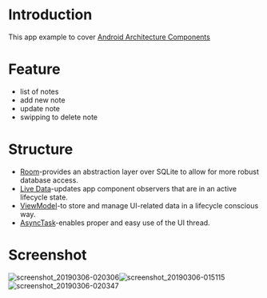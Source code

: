 # Introduction

This app example to cover [Android Architecture Components](https://developer.android.com/jetpack/?gclid=EAIaIQobChMI-dO-__Pm4AIVz6qWCh0-KQXSEAAYASAAEgKxcvD_BwE)

# Feature

- list of notes
- add new note
- update note
- swipping to delete note


# Structure 

- [Room](https://developer.android.com/topic/libraries/architecture/room)-provides an abstraction layer over SQLite to allow for more robust database access. 
- [Live Data](https://developer.android.com/topic/libraries/architecture/livedata)-updates app component observers that are in an active lifecycle state.
- [ViewModel](https://developer.android.com/topic/libraries/architecture/viewmodel)-to store and manage UI-related data in a lifecycle conscious way.
- [AsyncTask](https://developer.android.com/reference/android/os/AsyncTask)-enables proper and easy use of the UI thread.

# Screenshot
![screenshot_20190306-020306](https://user-images.githubusercontent.com/31111546/53831608-dd76cd80-3f8d-11e9-995e-833fe55d58dc.png)![screenshot_20190306-015115](https://user-images.githubusercontent.com/31111546/53831652-fc755f80-3f8d-11e9-8aa4-ae81f36373f6.png)
![screenshot_20190306-020347](https://user-images.githubusercontent.com/31111546/53831695-13b44d00-3f8e-11e9-9dc0-cc0cf3747335.png)


